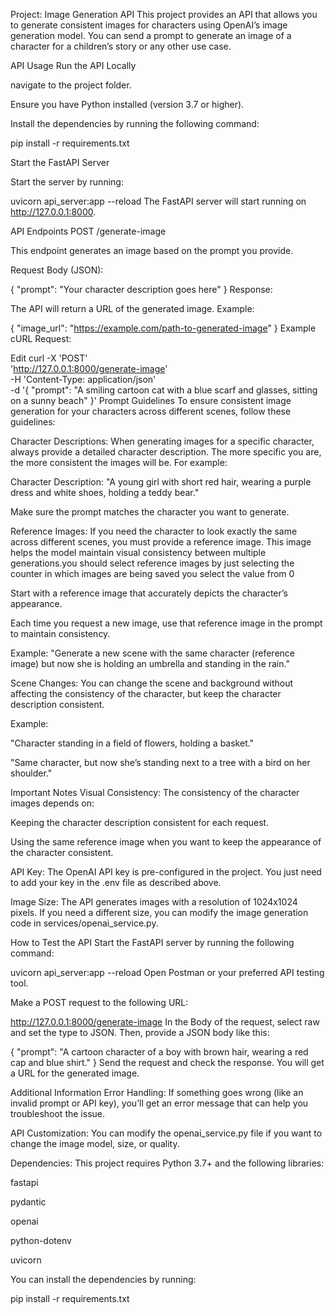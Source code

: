 Project: Image Generation API
This project provides an API that allows you to generate consistent images for characters using OpenAI’s image generation model. You can send a prompt to generate an image of a character for a children’s story or any other use case.

API Usage
Run the API Locally

 navigate to the project folder.

Ensure you have Python installed (version 3.7 or higher).

Install the dependencies by running the following command:


pip install -r requirements.txt

Start the FastAPI Server

Start the server by running:

uvicorn api_server:app --reload
The FastAPI server will start running on http://127.0.0.1:8000.

API Endpoints
POST /generate-image

This endpoint generates an image based on the prompt you provide.

Request Body (JSON):



{
  "prompt": "Your character description goes here"
}
Response:

The API will return a URL of the generated image. Example:


{
  "image_url": "https://example.com/path-to-generated-image"
}
Example cURL Request:


Edit
curl -X 'POST' \
  'http://127.0.0.1:8000/generate-image' \
  -H 'Content-Type: application/json' \
  -d '{
  "prompt": "A smiling cartoon cat with a blue scarf and glasses, sitting on a sunny beach"
}'
Prompt Guidelines
To ensure consistent image generation for your characters across different scenes, follow these guidelines:

Character Descriptions: When generating images for a specific character, always provide a detailed character description. The more specific you are, the more consistent the images will be. For example:

Character Description: "A young girl with short red hair, wearing a purple dress and white shoes, holding a teddy bear."

Make sure the prompt matches the character you want to generate.

Reference Images: If you need the character to look exactly the same across different scenes, you must provide a reference image. This image helps the model maintain visual consistency between multiple generations.you should select reference images by just selecting the counter in which images are being saved you select the value from 0 

Start with a reference image that accurately depicts the character’s appearance.

Each time you request a new image, use that reference image in the prompt to maintain consistency.

Example: "Generate a new scene with the same character (reference image) but now she is holding an umbrella and standing in the rain."

Scene Changes: You can change the scene and background without affecting the consistency of the character, but keep the character description consistent.

Example:

"Character standing in a field of flowers, holding a basket."

"Same character, but now she’s standing next to a tree with a bird on her shoulder."

Important Notes
Visual Consistency: The consistency of the character images depends on:

Keeping the character description consistent for each request.

Using the same reference image when you want to keep the appearance of the character consistent.

API Key: The OpenAI API key is pre-configured in the project. You just need to add your key in the .env file as described above.

Image Size: The API generates images with a resolution of 1024x1024 pixels. If you need a different size, you can modify the image generation code in services/openai_service.py.

How to Test the API
Start the FastAPI server by running the following command:


uvicorn api_server:app --reload
Open Postman or your preferred API testing tool.

Make a POST request to the following URL:


http://127.0.0.1:8000/generate-image
In the Body of the request, select raw and set the type to JSON. Then, provide a JSON body like this:

{
  "prompt": "A cartoon character of a boy with brown hair, wearing a red cap and blue shirt."
}
Send the request and check the response. You will get a URL for the generated image.

Additional Information
Error Handling: If something goes wrong (like an invalid prompt or API key), you’ll get an error message that can help you troubleshoot the issue.

API Customization: You can modify the openai_service.py file if you want to change the image model, size, or quality.

Dependencies: This project requires Python 3.7+ and the following libraries:

fastapi

pydantic

openai

python-dotenv

uvicorn

You can install the dependencies by running:


pip install -r requirements.txt
